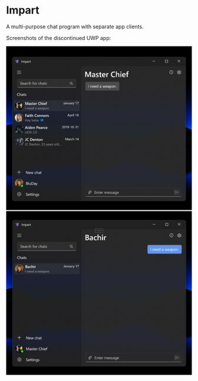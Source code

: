 # Impart

A multi-purpose chat program with separate app clients.

Screenshots of the discontinued UWP app:

<img src="/assets/screenshots/0.png?raw=true" width="600"/>
<img src="/assets/screenshots/1.png?raw=true" width="600"/>
